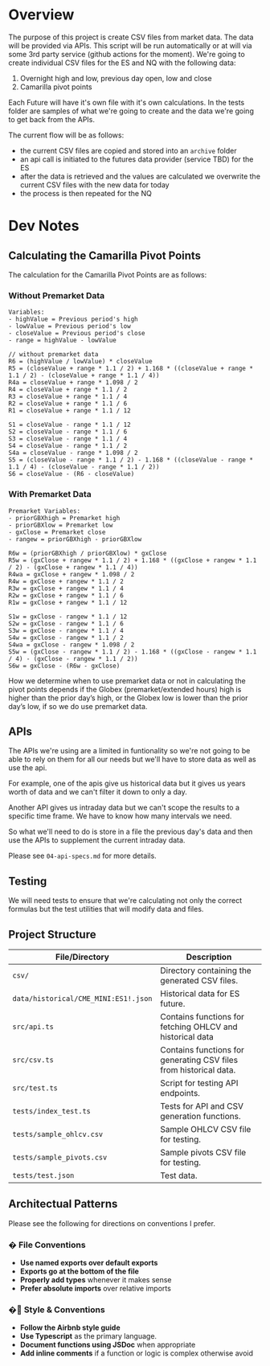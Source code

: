 # Overview
The purpose of this project is create CSV files from market data. The data will be provided via APIs. This script will be run automatically or at will via some 3rd party service (github actions for the moment). We're going to create individual CSV files for the ES and NQ with the following data:

1. Overnight high and low, previous day open, low and close
2. Camarilla pivot points

Each Future will have it's own file with it's own calculations. In the tests folder are samples of what we're going to create and the data we're going to get back from the APIs.

The current flow will be as follows:
- the current CSV files are copied and stored into an `archive` folder
- an api call is initiated to the futures data provider (service TBD) for the ES
- after the data is retrieved and the values are calculated we overwrite the current CSV files with the new data for today
- the process is then repeated for the NQ

# Dev Notes

## Calculating the Camarilla Pivot Points
The calculation for the Camarilla Pivot Points are as follows:

### Without Premarket Data
```
Variables:
- highValue = Previous period's high
- lowValue = Previous period's low
- closeValue = Previous period's close
- range = highValue - lowValue
```
```
// without premarket data
R6 = (highValue / lowValue) * closeValue
R5 = (closeValue + range * 1.1 / 2) + 1.168 * ((closeValue + range * 1.1 / 2) - (closeValue + range * 1.1 / 4))
R4a = closeValue + range * 1.098 / 2
R4 = closeValue + range * 1.1 / 2
R3 = closeValue + range * 1.1 / 4
R2 = closeValue + range * 1.1 / 6
R1 = closeValue + range * 1.1 / 12

S1 = closeValue - range * 1.1 / 12
S2 = closeValue - range * 1.1 / 6
S3 = closeValue - range * 1.1 / 4
S4 = closeValue - range * 1.1 / 2
S4a = closeValue - range * 1.098 / 2
S5 = (closeValue - range * 1.1 / 2) - 1.168 * ((closeValue - range * 1.1 / 4) - (closeValue - range * 1.1 / 2))
S6 = closeValue - (R6 - closeValue)
```

### With Premarket Data
```
Premarket Variables:
- priorGBXhigh = Premarket high
- priorGBXlow = Premarket low
- gxClose = Premarket close
- rangew = priorGBXhigh - priorGBXlow
```
```
R6w = (priorGBXhigh / priorGBXlow) * gxClose
R5w = (gxClose + rangew * 1.1 / 2) + 1.168 * ((gxClose + rangew * 1.1 / 2) - (gxClose + rangew * 1.1 / 4))
R4wa = gxClose + rangew * 1.098 / 2
R4w = gxClose + rangew * 1.1 / 2
R3w = gxClose + rangew * 1.1 / 4
R2w = gxClose + rangew * 1.1 / 6
R1w = gxClose + rangew * 1.1 / 12

S1w = gxClose - rangew * 1.1 / 12
S2w = gxClose - rangew * 1.1 / 6
S3w = gxClose - rangew * 1.1 / 4
S4w = gxClose - rangew * 1.1 / 2
S4wa = gxClose - rangew * 1.098 / 2
S5w = (gxClose - rangew * 1.1 / 2) - 1.168 * ((gxClose - rangew * 1.1 / 4) - (gxClose - rangew * 1.1 / 2))
S6w = gxClose - (R6w - gxClose)
```

How we determine when to use premarket data or not in calculating the pivot points depends if the Globex (premarket/extended hours) high is higher than the prior day’s high, or the Globex low is lower than the prior day’s low, if so we do use premarket data.

## APIs
The APIs we're using are a limited in funtionality so we're not going to be able to rely on them for all our needs but we'll have to store data as well as use the api.

For example, one of the apis give us historical data but it gives us years worth of data and we can't filter it down to only a day.

Another API gives us intraday data but we can't scope the results to a specific time frame. We have to know how many intervals we need.

So what we'll need to do is store in a file the previous day's data and then use the APIs to supplement the current intraday data.

Please see `04-api-specs.md` for more details.

## Testing
We will need tests to ensure that we're calculating not only the correct formulas but the test utilities that will modify data and files.

## Project Structure

| File/Directory                       | Description                                                       |
|--------------------------------------|-------------------------------------------------------------------|
| `csv/`                               | Directory containing the generated CSV files.                     |
| `data/historical/CME_MINI:ES1!.json` | Historical data for ES future.                                    |
| `src/api.ts`                         | Contains functions for fetching OHLCV and historical data         |
| `src/csv.ts`                         | Contains functions for generating CSV files from historical data. |
| `src/test.ts`                        | Script for testing API endpoints.                                 |
| `tests/index_test.ts`                | Tests for API and CSV generation functions.                       |
| `tests/sample_ohlcv.csv`             | Sample OHLCV CSV file for testing.                                |
| `tests/sample_pivots.csv`            | Sample pivots CSV file for testing.                               |
| `tests/test.json`                    | Test data.                                                        |

## Architectual Patterns
Please see the following for directions on conventions I prefer.

### � File Conventions
- **Use named exports over default exports**
- **Exports go at the bottom of the file**
- **Properly add types** whenever it makes sense
- **Prefer absolute imports** over relative imports

### �📎 Style & Conventions
- **Follow the Airbnb style guide**
- **Use Typescript** as the primary language.
- **Document functions using JSDoc** when appropriate
- **Add inline comments** if a function or logic is complex otherwise avoid
